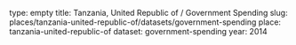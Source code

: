 type: empty
title: Tanzania, United Republic of / Government Spending
slug: places/tanzania-united-republic-of/datasets/government-spending
place: tanzania-united-republic-of
dataset: government-spending
year: 2014
